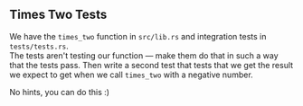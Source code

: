 ﻿## Times Two Tests

We have the `times_two` function in `src/lib.rs` and 
integration tests in `tests/tests.rs`.  
The tests aren't testing our function — make them do that in such a way that the tests pass. Then write a second test that tests that we get the result we expect to get when we call `times_two` with a negative number.

No hints, you can do this :)
